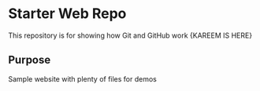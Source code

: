 # Starter Web Repo

This repository is for showing how Git and GitHub work {KAREEM IS HERE}

## Purpose

Sample website with plenty of files for demos
